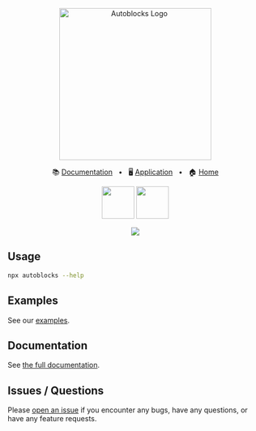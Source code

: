 <p align="center">
  <picture>
    <source media="(prefers-color-scheme: dark)" srcset="https://app.autoblocks.ai/images/logo-white.png">
    <source media="(prefers-color-scheme: light)" srcset="https://app.autoblocks.ai/images/logo-black.png">
    <img alt="Autoblocks Logo" width="300px" src="https://app.autoblocks.ai/images/logo-black.png">
  </picture>
</p>
<p align="center">
  📚
  <a href="https://docs.autoblocks.ai/">Documentation</a>
  &nbsp;
  •
  &nbsp;
  🖥️
  <a href="https://app.autoblocks.ai/">Application</a>
  &nbsp;
  •
  &nbsp;
  🏠
  <a href="https://www.autoblocks.ai/">Home</a>
</p>
<p align="center">
  <img src="assets/js-logo-128.png" width="64px">
  <img src="assets/ts-logo-128.png" width="64px">
</p>
<p align="center">
  <a href="https://github.com/autoblocksai/javascript-sdk/actions/workflows/ci.yml">
    <img src="https://github.com/autoblocksai/javascript-sdk/actions/workflows/ci.yml/badge.svg?branch=main">
  </a>
</p>

## Usage

```bash
npx autoblocks --help
```

## Examples

See our [examples](https://github.com/autoblocksai/autoblocks-examples).

## Documentation

See [the full documentation](https://docs.autoblocks.ai).

## Issues / Questions

Please [open an issue](https://github.com/autoblocksai/javascript-sdk/issues/new) if you encounter any bugs, have any questions, or have any feature requests.
